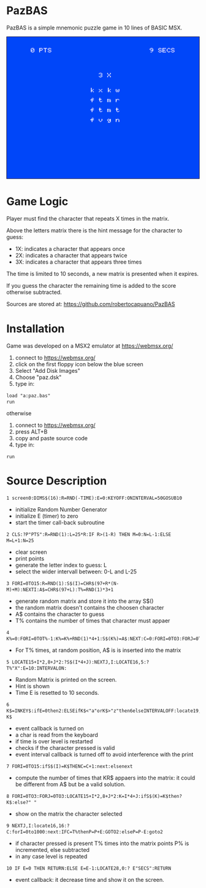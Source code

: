 # PazBAS
PazBAS is a simple mnemonic puzzle game in 10 lines of BASIC MSX.

![screenshot](Screenshot.png)

# Game Logic
Player must find the character that repeats X times in the matrix.

Above the letters matrix there is the hint message for the character to guess:
- 1X: indicates a character that appears once
- 2X: indicates a character that appears twice
- 3X: indicates a character that appears three times

The time is limited to 10 seconds, a new matrix is presented when it expires.

If you guess the character the remaining time is added to the score otherwise subtracted.

Sources are stored at: https://github.com/robertocapuano/PazBAS

# Installation
Game was developed on a MSX2 emulator at https://webmsx.org/
1. connect to https://webmsx.org/
2. click on the first floppy icon below the blue screen
3. Select "Add Disk Images"
4. Choose "paz.dsk"
5. type in:
```
load "a:paz.bas"
run
```
otherwise
1. connect to https://webmsx.org/
2. press ALT+B
3. copy and paste source code
5. type in:
```
run
```

# Source Description

```
1 screen0:DIMS$(16):R=RND(-TIME):E=0:KEYOFF:ONINTERVAL=50GOSUB10
```
- initialize Random Number Generator
- initialize E (timer) to zero
- start the timer call-back subroutine


```
2 CLS:?P"PTS":R=RND(1):L=25*R:IF R>(1-R) THEN M=0:N=L-1:ELSE M=L+1:N=25
```
- clear screen
- print points
- generate the letter index to guess: L
- select the wider intervall between: 0-L and L-25


```
3 FORI=0TO15:R=RND(1):S$(I)=CHR$(97+R*(N-M)+M):NEXTI:A$=CHR$(97+L):T%=RND(1)*3+1
```
- generate random matrix and store it into the array S$()
- the random matrix doesn't contains the choosen character
- A$ contains the character to guess
- T% contains the number of times that character must appaer

```
4 K%=0:FORI=0TOT%-1:K%=K%+RND(1)*4+1:S$(K%)=A$:NEXT:C=0:FORI=0TO3:FORJ=0TO3
```

- For T% times, at random position, A$ is is inserted into the matrix 


```
5 LOCATE15+I*2,8+J*2:?S$(I*4+J):NEXTJ,I:LOCATE16,5:?T%"X":E=10:INTERVALON:
```
- Random Matrix is printed on the screen.
- Hint is shown
- Time E is resetted to 10 seconds.

```
6 K$=INKEY$:ifE=0then2:ELSEifK$<"a"orK$>"z"then6elseINTERVALOFF:locate19,16:?K$
```

- event callback is turned on
- a char is read from the keyboard
- if time is over level is restarted
- checks if the character pressed is valid
- event interval callback is turned off to avoid interference with the print

```
7 FORI=0TO15:ifS$(I)=K$THENC=C+1:next:elsenext
```
- compute the number of times that KR$ appaers into the matrix: it could be
different from A$ but be a valid solution.


```
8 FORI=0TO3:FORJ=0TO3:LOCATE15+I*2,8+J*2:K=I*4+J:ifS$(K)=K$then?K$:else?" "
```
- show on the matrix the character selected

```
9 NEXTJ,I:locate16,16:?C:forI=0to1000:next:IFC=T%thenP=P+E:GOTO2:elseP=P-E:goto2
```
- if character pressed is present T% times into the matrix points P% is incremented, 
else subtracted
- in any case level is repeated

```
10 IF E=0 THEN RETURN:ELSE E=E-1:LOCATE28,0:? E"SECS":RETURN
```
- event callback: it decrease time and show it on the screen.

